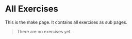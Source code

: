 # All Exercises

This is the make page. It contains all exercises as sub pages.

> There are no exercises yet.
